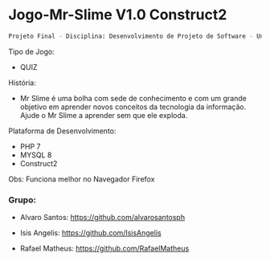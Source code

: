 # Jogo-Mr-Slime V1.0 Construct2

```sh
Projeto Final - Disciplina: Desenvolvimento de Projeto de Software - Unipê 2019.1
```
Tipo de Jogo: 

* QUIZ

História:

* Mr Slime é uma bolha com sede de conhecimento e com um grande objetivo em aprender novos conceitos da tecnologia da informação. Ajude o Mr Slime a aprender sem que ele exploda.

Plataforma de Desenvolvimento: 

* PHP 7 
* MYSQL 8 
* Construct2

Obs: Funciona melhor no Navegador Firefox

### Grupo:
* Alvaro Santos:
https://github.com/alvarosantosph

* Isis Angelis:
https://github.com/IsisAngelis

* Rafael Matheus:
https://github.com/RafaelMatheus

